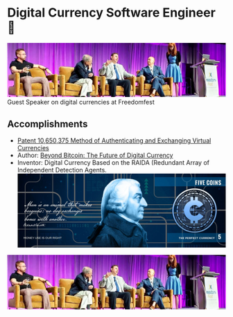 # Digital Currency Software Engineer 👋

<!--
**worthingtonse/worthingtonse** is a ✨ _special_ ✨ repository because its `README.md` (this file) appears on your GitHub profile.

Here are some ideas to get you started:

- 🔭 I’m currently working on CloudCoin.
- 💬 Ask me about The Theory of Perfect Money...
- 📫 How to reach me: CloudCoin@Protonmail.com
-->

![Image of me talking](https://github.com/worthingtonse/worthingtonse/blob/main/0.jpg)
Guest Speaker on digital currencies at Freedomfest

## Accomplishments 
* [Patent 10,650,375 Method of Authenticating and Exchanging Virtual Currencies](https://patentimages.storage.googleapis.com/f7/a7/1e/28c008cd7e4343/US10650375.pdf) 
* Author: [Beyond Bitcoin: The Future of Digital Currency](https://a.co/d/iLgJcx1)
* Inventor: Digital Currency Based on the RAIDA (Redundant Array of Independent Detection Agents.
![Image of a 5 CC Note](https://github.com/worthingtonse/worthingtonse/blob/main/Fives_2%20_preview.jpeg)


![Image of me talking](https://github.com/worthingtonse/worthingtonse/blob/main/0.jpg)






[website]: http://Seanworthington.com
